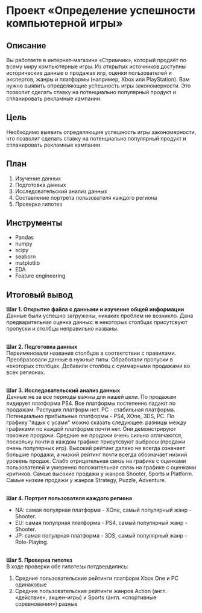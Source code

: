 # Проект «Определение успешности компьютерной игры»
## Описание 
Вы работаете в интернет-магазине «Стримчик», который продаёт по всему миру компьютерные игры. Из открытых источников доступны исторические данные о продажах игр, оценки пользователей и экспертов, жанры и платформы (например, Xbox или PlayStation). Вам нужно выявить определяющие успешность игры закономерности. Это позволит сделать ставку на потенциально популярный продукт и спланировать рекламные кампании.
## Цель
Необходимо выявить определяющие успешность игры закономерности, что позволит сделать ставку на потенциально популярный продукт и спланировать рекламные кампании.
## План
1. Изучение данных
2. Подготовка данных
3. Исследовательский анализ данных
4. Составление портрета пользователя каждого региона
5. Проверка гипотез
## Инструменты
- Pandas
- numpy
- scipy
- seaborn
- matplotlib
- EDA
- Feature engineering
## Итоговый вывод
<b>Шаг 1. Открытие файла с данными и изучение общей информации</b>
<br>
Данные были успешно загружены, никаких проблем не возникло. Дана предварительная оценка данных: в некоторых столбцах присутсвуют пропуски и столбцы неправильно названы.
<br><br>

<b>Шаг 2. Подготовка данных</b>
<br>
Переименовали названия столбцов в соответствии с правилами. Преобразовали данные в нужные типы. Обработали пропуски в некоторых столбцах. Добавили столбец с суммарными продажами во всех регионах.
<br><br>

<b>Шаг 3. Исследовательский анализ данных</b>
<br>
Данные не за все периоды важны для нашей цели. По продажам лидирует платформа PS4. Все платформы постепенно падают по продажам. Растущих платформ нет. PC - стабильная платформа. Потенциально прибыльные платформы - PS4, XOne, 3DS, PC. По графику "ящык с усами" можно сказать следующее: разницы между графиками по каждой платформе почти нет. Они демонстрируют похожие продажи. Средние же продажи очень сильно отличаются, поскольку почти в каждом графике присутсвуют выбросы (продажи очень популярных игр). Высокий рейтинг далеко не всегда означает большие продажи, а низкий рейтинг почти всегда обозначает низкий уровень продаж. Слабо отрицательная связь на графике с оценками пользователей и умеренно положительная связь на графике с оценками критиков. Самые высокие продажи у жанров Shooter, Sports и Platform. Самые низкие продажи у жанров Strategy, Puzzle, Adventure.
<br><br>

<b>Шаг 4. Портрет пользователя каждого региона</b>
<br>
- NA: самая популрная платформа - XOne, самый популярный жанр - Shooter.
- EU: самая популрная платформа - PS4, самый популярный жанр - Shooter.
- JP: самая популрная платформа - 3DS, самый популярный жанр - Role-Playing.
<br><br>

<b>Шаг 5. Проверка гипотез</b>
<br>
В ходе проверки обе гипотезы потдвердились:
1. Средние пользовательские рейтинги платформ Xbox One и PC одинаковые <br>
2. Средние пользовательские рейтинги жанров Action (англ. «действие», экшен-игры) и Sports (англ. «спортивные соревнования») разные
<br><br>


